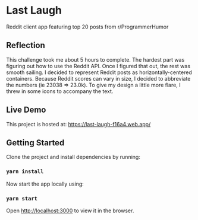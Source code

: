 # Last Laugh

Reddit client app featuring top 20 posts from r/ProgrammerHumor

## Reflection

This challenge took me about 5 hours to complete. The hardest part was figuring out how to use the Reddit API. Once I figured that out, the rest was smooth sailing. I decided to represent Reddit posts as horizontally-centered containers. Because Reddit scores can vary in size, I decided to abbreviate the numbers (ie 23038 => 23.0k). To give my design a little more flare, I threw in some icons to accompany the text.

## Live Demo

This project is hosted at: https://last-laugh-f16a4.web.app/

## Getting Started

Clone the project and install dependencies by running:

### `yarn install`

Now start the app locally using:

### `yarn start`

Open [http://localhost:3000](http://localhost:3000) to view it in the browser.
